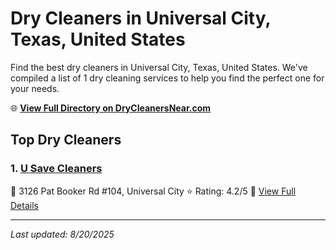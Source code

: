 # Dry Cleaners in Universal City, Texas, United States

Find the best dry cleaners in Universal City, Texas, United States. We've compiled a list of 1 dry cleaning services to help you find the perfect one for your needs.

🌐 **[View Full Directory on DryCleanersNear.com](https://drycleanersnear.com/city/US/Texas/Universal%20City)**

## Top Dry Cleaners

### 1. [U Save Cleaners](https://drycleanersnear.com/dryCleaner/689bf1bc010bf80bea4b03e9/u-save-cleaners)
📍 3126 Pat Booker Rd #104, Universal City
⭐ Rating: 4.2/5
🔗 [View Full Details](https://drycleanersnear.com/dryCleaner/689bf1bc010bf80bea4b03e9/u-save-cleaners)


---

*Last updated: 8/20/2025*
